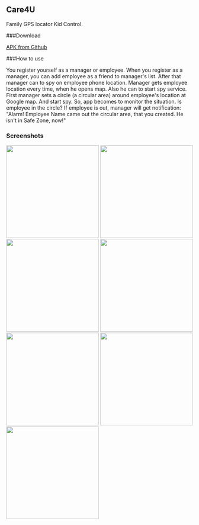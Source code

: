 ## Care4U

Family GPS locator Kid Control. 

###Download

[APK from Github](https://github.com/SergeyBurlaka/Care4UApp/blob/master/APK/Care4U%20v2.3.apk)  

###How to use 

You register yourself as a manager or employee. When you register as a manager, you can add employee as a friend to manager's list.  After that manager can to spy on employee phone location. 
Manager gets employee location  every time, when he opens map. 
Also he can to start spy service. First manager sets a circle (a circular area) around employee's location at Google map. And start spy. So, app becomes to monitor the situation. Is employee in the circle? If employee is out, manager will get notification: "Alarm! Employee Name came out the circular area, that you created. He isn't in Safe Zone, now!"

### Screenshots

<img src="https://cloud.githubusercontent.com/assets/21062067/17781771/4f5a5eb8-6579-11e6-9c42-2ab4f3b368f2.png" width="250">
<img src="https://cloud.githubusercontent.com/assets/21062067/17880935/81f4ae80-6909-11e6-843e-dbb6004ea99a.jpg" width="250">
<img src="https://cloud.githubusercontent.com/assets/21062067/17784579/afff230a-6585-11e6-814c-b61133982493.jpg" width="250">
<img src="https://cloud.githubusercontent.com/assets/21062067/17880894/21e59dd8-6909-11e6-875d-6f6bc8ea29d8.jpg" width="250">
<img src="https://cloud.githubusercontent.com/assets/21062067/17783801/52ef9d78-6582-11e6-880b-ae11ea062a0e.jpg" width="250">
<img src="https://cloud.githubusercontent.com/assets/21062067/17784109/e5775284-6583-11e6-89a7-84be54d7ac5f.jpg" width="250">
<img src="https://cloud.githubusercontent.com/assets/21062067/17784962/6d716aaa-6587-11e6-8c95-f5e2c6efa74e.jpg" width="250">
